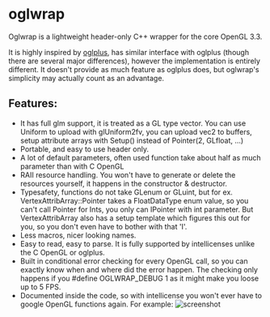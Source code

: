 oglwrap
=======

Oglwrap is a lightweight header-only C++ wrapper for the core OpenGL 3.3. 

It is highly inspired by [oglplus](https://github.com/matus-chochlik/oglplus), has similar interface with oglplus (though there are several
major differences), however the implementation is entirely different. It doesn't provide as much feature as oglplus does,
but oglwrap's simplicity may actually count as an advantage.

Features:
-------------
* It has full glm support, it is treated as a GL type vector. You can use Uniform<vec2> to upload with glUniform2fv, 
  you can upload vec2 to buffers, setup attribute arrays with Setup<vec2>() instead of Pointer(2, GLfloat, ...)
* Portable, and easy to use header only.
* A lot of default parameters, often used function take about half as much parameter than with C OpenGL
* RAII resource handling. You won't have to generate or delete the resources yourself, it happens in the constructor & destructor.
* Typesafety, functions do not take GLenum or GLuint, but for ex. VertexAttribArray::Pointer takes a FloatDataType enum value, so
  you can't call Pointer for Ints, you only can IPointer with int parameter. But VertexAttribArray also has a setup template which 
  figures this out for you, so you don't even have to bother with that 'I'.
* Less macros, nicer looking names.
* Easy to read, easy to parse. It is fully supported by intellicenses unlike the C OpenGL or oglplus.
* Built in conditional error checking for every OpenGL call, so you can exactly know when and where did the error happen. The checking only happens if you #define OGLWRAP_DEBUG 1 as it might make you loose up to 5 FPS.
* Documented inside the code, so with intellicense you won't ever have to google OpenGL functions again.
For example:
![screenshot](http://oi42.tinypic.com/hrmv7c.jpg)
